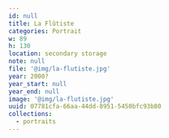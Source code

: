 ```yaml
---
id: null
title: La Flûtiste
categories: Portrait
w: 89
h: 130
location: secondary storage
note: null
file: '@img/la-flutiste.jpg'
year: 2000?
year_start: null
year_end: null
image: '@img/la-flutiste.jpg'
uuid: 07781cfa-66aa-44dd-8951-5450bfc93b80
collections:
  - portraits
---
```


